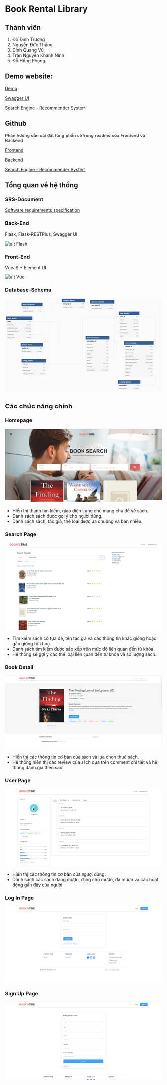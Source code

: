 # Book Rental Library

## Thành viên
1. Đỗ Đình Trường 
2. Nguyễn Đức Thắng
3. Đinh Quang Vũ
4. Trần Nguyễn Khánh Ninh
5. Đỗ Hồng Phong

## Demo website:
[Demo](http://bookstime.codes)

[Swagger UI](http://bookstime.codes:5000)

[Search Engine - Recommender System](http://bookstime.codes:1910)

## Github

Phần hướng dẫn cài đặt từng phần sẽ trong readme của Frontend và Backend

[Frontend](https://github.com/truongdo619/UET_BookRentalLibrary)

[Backend](https://github.com/dhphong/UET_BookRentalLibrary_Backend)

[Search Engine - Recommender System](https://github.com/thanglegons/Porg)

## Tổng quan về hệ thống

### SRS-Document

[Software requirements specification](/SRS_Web.pdf)

### Back-End

Flask, Flask-RESTPlus, Swagger UI

![alt Flash](https://miro.medium.com/max/438/1*0G5zu7CnXdMT9pGbYUTQLQ.png)

### Front-End

VueJS + Element UI

![alt Vue](https://zendvn.com/wp-content/uploads/2019/09/Vue.js-cta-main.jpg)

### Database-Schema

![alt db](/version1/db.png)


## Các chức năng chính

### Homepage
![alt homepage](/version2/Homepage.png)

- Hiển thị thanh tìm kiếm, giao diện trang chủ mang chủ đề về sách.
- Danh sách sách được gợi ý cho người dùng.
- Danh sách sách, tác giả, thể loại được ưa chuộng và bán nhiều.

### Search Page
![alt searchpage](/version2/SearchPage.PNG)

- Tìm kiếm sách có tựa đề, tên tác giả và các thông tin khác giống hoặc gần giống từ khóa.
- Danh sách tìm kiếm được sắp xếp trên mức độ liên quan đến từ khóa.
- Hệ thống sẽ gợi ý các thể loại liên quan đến từ khóa và số lượng sách.

### Book Detail
![alt bookdetail](/version2/BookDetail.png)

- Hiển thị các thông tin cơ bản của sách và lựa chọn thuê sách.
- Hệ thống hiển thị các review của sách dựa trên comment chi tiết và hệ thống đánh giá theo sao.

### User Page
![alt bookdetail](/version2/UserPage.png)

- Hiện thị các thông tin cơ bản của ngượi dùng.
- Danh sách các sách đang mượn, đang cho mượn, đã mượn và các hoạt động gần đây của người 

### Log In Page
![alt bookdetail](/version2/SignIn.png)

### Sign Up Page
![alt bookdetail](/version2/SignUp.png)
